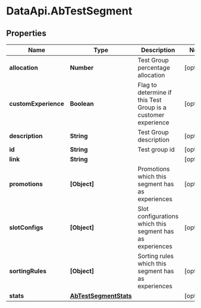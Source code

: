 # DataApi.AbTestSegment

## Properties

Name | Type | Description | Notes
------------ | ------------- | ------------- | -------------
**allocation** | **Number** | Test Group percentage allocation | [optional] 
**customExperience** | **Boolean** | Flag to determine if this Test Group is a customer experience | [optional] 
**description** | **String** | Test Group description | [optional] 
**id** | **String** | Test group id | [optional] 
**link** | **String** |  | [optional] 
**promotions** | **[Object]** | Promotions which this segment has as experiences | [optional] 
**slotConfigs** | **[Object]** | Slot configurations which this segment has as experiences | [optional] 
**sortingRules** | **[Object]** | Sorting rules which this segment has as experiences | [optional] 
**stats** | [**AbTestSegmentStats**](AbTestSegmentStats.md) |  | [optional] 


